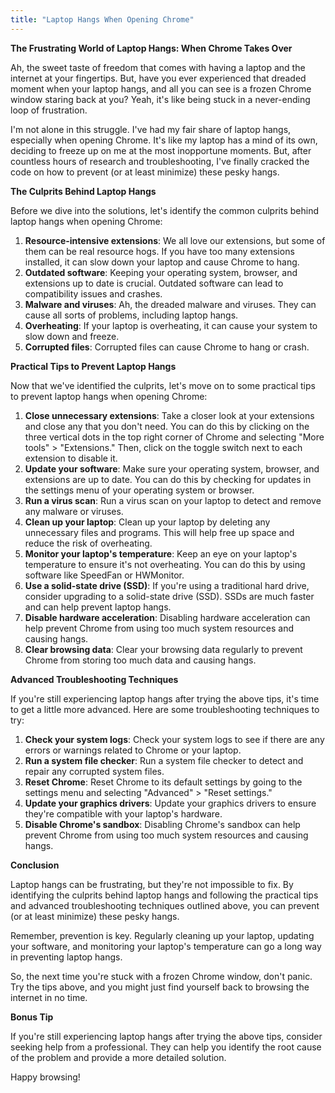 ```yaml
---
title: "Laptop Hangs When Opening Chrome"
---
```


**The Frustrating World of Laptop Hangs: When Chrome Takes Over**

 Ah, the sweet taste of freedom that comes with having a laptop and the internet at your fingertips. But, have you ever experienced that dreaded moment when your laptop hangs, and all you can see is a frozen Chrome window staring back at you? Yeah, it's like being stuck in a never-ending loop of frustration.

I'm not alone in this struggle. I've had my fair share of laptop hangs, especially when opening Chrome. It's like my laptop has a mind of its own, deciding to freeze up on me at the most inopportune moments. But, after countless hours of research and troubleshooting, I've finally cracked the code on how to prevent (or at least minimize) these pesky hangs.

**The Culprits Behind Laptop Hangs**

Before we dive into the solutions, let's identify the common culprits behind laptop hangs when opening Chrome:

1. **Resource-intensive extensions**: We all love our extensions, but some of them can be real resource hogs. If you have too many extensions installed, it can slow down your laptop and cause Chrome to hang.
2. **Outdated software**: Keeping your operating system, browser, and extensions up to date is crucial. Outdated software can lead to compatibility issues and crashes.
3. **Malware and viruses**: Ah, the dreaded malware and viruses. They can cause all sorts of problems, including laptop hangs.
4. **Overheating**: If your laptop is overheating, it can cause your system to slow down and freeze.
5. **Corrupted files**: Corrupted files can cause Chrome to hang or crash.

**Practical Tips to Prevent Laptop Hangs**

Now that we've identified the culprits, let's move on to some practical tips to prevent laptop hangs when opening Chrome:

1. **Close unnecessary extensions**: Take a closer look at your extensions and close any that you don't need. You can do this by clicking on the three vertical dots in the top right corner of Chrome and selecting "More tools" > "Extensions." Then, click on the toggle switch next to each extension to disable it.
2. **Update your software**: Make sure your operating system, browser, and extensions are up to date. You can do this by checking for updates in the settings menu of your operating system or browser.
3. **Run a virus scan**: Run a virus scan on your laptop to detect and remove any malware or viruses.
4. **Clean up your laptop**: Clean up your laptop by deleting any unnecessary files and programs. This will help free up space and reduce the risk of overheating.
5. **Monitor your laptop's temperature**: Keep an eye on your laptop's temperature to ensure it's not overheating. You can do this by using software like SpeedFan or HWMonitor.
6. **Use a solid-state drive (SSD)**: If you're using a traditional hard drive, consider upgrading to a solid-state drive (SSD). SSDs are much faster and can help prevent laptop hangs.
7. **Disable hardware acceleration**: Disabling hardware acceleration can help prevent Chrome from using too much system resources and causing hangs.
8. **Clear browsing data**: Clear your browsing data regularly to prevent Chrome from storing too much data and causing hangs.

**Advanced Troubleshooting Techniques**

If you're still experiencing laptop hangs after trying the above tips, it's time to get a little more advanced. Here are some troubleshooting techniques to try:

1. **Check your system logs**: Check your system logs to see if there are any errors or warnings related to Chrome or your laptop.
2. **Run a system file checker**: Run a system file checker to detect and repair any corrupted system files.
3. **Reset Chrome**: Reset Chrome to its default settings by going to the settings menu and selecting "Advanced" > "Reset settings."
4. **Update your graphics drivers**: Update your graphics drivers to ensure they're compatible with your laptop's hardware.
5. **Disable Chrome's sandbox**: Disabling Chrome's sandbox can help prevent Chrome from using too much system resources and causing hangs.

**Conclusion**

Laptop hangs can be frustrating, but they're not impossible to fix. By identifying the culprits behind laptop hangs and following the practical tips and advanced troubleshooting techniques outlined above, you can prevent (or at least minimize) these pesky hangs.

Remember, prevention is key. Regularly cleaning up your laptop, updating your software, and monitoring your laptop's temperature can go a long way in preventing laptop hangs.

So, the next time you're stuck with a frozen Chrome window, don't panic. Try the tips above, and you might just find yourself back to browsing the internet in no time.

**Bonus Tip**

If you're still experiencing laptop hangs after trying the above tips, consider seeking help from a professional. They can help you identify the root cause of the problem and provide a more detailed solution.

Happy browsing!